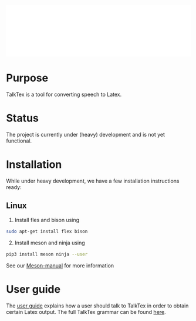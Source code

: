 <p align="center"><img src="images/logo-white.png" width="700" /></p>

# Purpose

TalkTex is a tool for converting speech to Latex.

# Status

The project is currently under (heavy) development and is not yet functional.

# Installation

While under heavy development, we have a few installation instructions ready:

## Linux
1. Install fles and bison using
```bash
sudo apt-get install flex bison
```
2. Install meson and ninja using
```bash
pip3 install meson ninja --user
```
See our [Meson-manual](MESON.md) for more information

# User guide

The [user guide](docs/guide.md) explains how a user should talk to TalkTex in
order to obtain certain Latex output. The full TalkTex grammar can be found
[here](docs/grammar.md).
